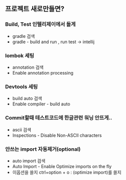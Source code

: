 ## 프로젝트 새로만들면? 
### Build, Test 인텔리제이에서 돌게  
-   gradle 검색
-   gradle - build and run , run test → intellij

### lombok 세팅  
-   annotation 검색
-   Enable annotation processing

### Devtools 세팅  
-   build auto 검색
-   Enable compiler - build auto

### Commit할때 테스트코드에 한글관련 워닝 안뜨게..  
-   ascii 검색
-   Inspections - Disable Non-ASCII characters

### 안쓰는 import 자동제거(optional)  
-   auto import 검색
-   Auto Import - Enable Optimize imports on the fly
-   이옵션을 쓸지 ctrl+option + o : (optimize import)를 쓸지